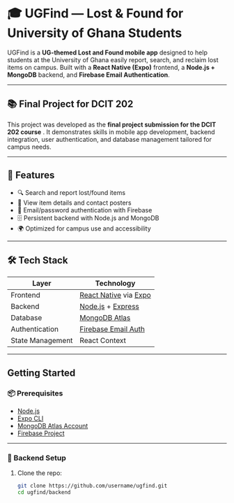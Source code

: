 # 🎓 UGFind — Lost & Found for University of Ghana Students

UGFind is a **UG-themed Lost and Found mobile app** designed to help students at the University of Ghana easily report, search, and reclaim lost items on campus. Built with a **React Native (Expo)** frontend, a **Node.js + MongoDB** backend, and **Firebase Email Authentication**.

---

## 📚 Final Project for DCIT 202

This project was developed as the **final project submission for the DCIT 202 course** . It demonstrates skills in mobile app development, backend integration, user authentication, and database management tailored for campus needs.

---

## 📱 Features

- 🔍 Search and report lost/found items
- 🧾 View item details and contact posters
- 🔐 Email/password authentication with Firebase
- 🗄️ Persistent backend with Node.js and MongoDB
- 🌍 Optimized for campus use and accessibility

---

## 🛠️ Tech Stack

| Layer            | Technology                         |
|------------------|-------------------------------------|
| Frontend         | [React Native](https://reactnative.dev/) via [Expo](https://expo.dev/) |
| Backend          | [Node.js](https://nodejs.org/) + [Express](https://expressjs.com/) |
| Database         | [MongoDB Atlas](https://www.mongodb.com/cloud/atlas) |
| Authentication   | [Firebase Email Auth](https://firebase.google.com/products/auth) |
| State Management | React Context|

---

## Getting Started

### 📦 Prerequisites

- [Node.js](https://nodejs.org/en/)
- [Expo CLI](https://docs.expo.dev/get-started/installation/)
- [MongoDB Atlas Account](https://www.mongodb.com/cloud/atlas)
- [Firebase Project](https://console.firebase.google.com/)

---

### 🔧 Backend Setup

1. Clone the repo:
   ```bash
   git clone https://github.com/username/ugfind.git
   cd ugfind/backend
